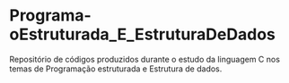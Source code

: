 # Programa-oEstruturada_E_EstruturaDeDados
Repositório de códigos produzidos durante o estudo da linguagem C nos temas de Programação estruturada e Estrutura de dados.
